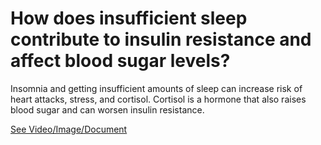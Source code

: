 # How does insufficient sleep contribute to insulin resistance and affect blood sugar levels?

Insomnia and getting insufficient amounts of sleep can increase risk of heart attacks, stress, and cortisol. Cortisol is a hormone that also raises blood sugar and can worsen insulin resistance.

 [See Video/Image/Document](https://hls-player.drberg.com/asset?path=migrated-assets/how-lack-of-sleep-affects-insulin-resistance-blood-sugar-drberg)